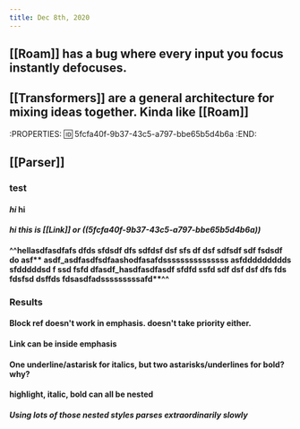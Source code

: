 ```yaml
---
title: Dec 8th, 2020
---
```


## [[Roam]] has a bug where every input you focus instantly defocuses.
## [[Transformers]] are a general architecture for mixing ideas together. Kinda like  [[Roam]]
:PROPERTIES:
:id: 5fcfa40f-9b37-43c5-a797-bbe65b5d4b6a
:END:
## [[Parser]]
### test
#### *hi* **hi**
#### *hi this is [[Link]] or ((5fcfa40f-9b37-43c5-a797-bbe65b5d4b6a))*
#### ^^hellasdfasdfafs dfds  sfdsdf dfs  sdfdsf dsf sfs df dsf sdfsdf sdf fsdsdf do asf** asdf_asdfasdfsdfaashodfasafdsssssssssssssss asfddddddddds sfdddddsd f ssd fsfd dfasdf_hasdfasdfasdf sfdfd ssfd sdf dsf dsf dfs fds fdsfsd dsffds  fdsasdfadsssssssssafd**^^
####
####
### Results
#### Block ref doesn't work in emphasis. doesn't take priority either.
#### Link can be inside emphasis
#### One underline/astarisk for italics, but two astarisks/underlines for bold? why?
#### highlight, italic, bold can all be nested
##### Using lots of those nested styles parses extraordinarily slowly
####
